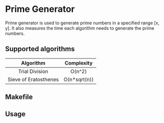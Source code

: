 # Prime Generator
Prime generator is used to generate prime numbers in a specified range [x, y].
It also measures the time each algorithm needs to generate the prime numbers.

## **Supported algorithms**

| Algorithm | Complexity |
| :---:   | :---: |
| Trial Division | O(n^2) |
| Sieve of Eratosthenes | O(n*sqrt(n)) |


## **Makefile**

## **Usage**

